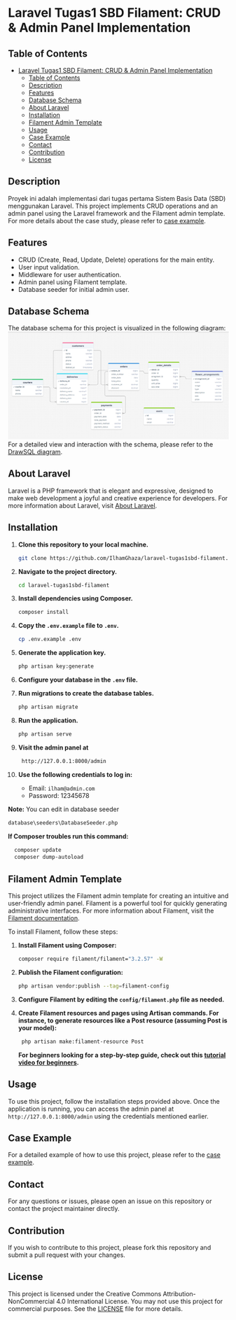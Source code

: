 # Laravel Tugas1 SBD Filament: CRUD & Admin Panel Implementation

## Table of Contents

- [Laravel Tugas1 SBD Filament: CRUD \& Admin Panel Implementation](#laravel-tugas1-sbd-filament-crud--admin-panel-implementation)
  - [Table of Contents](#table-of-contents)
  - [Description](#description)
  - [Features](#features)
  - [Database Schema](#database-schema)
  - [About Laravel](#about-laravel)
  - [Installation](#installation)
  - [Filament Admin Template](#filament-admin-template)
  - [Usage](#usage)
  - [Case Example](#case-example)
  - [Contact](#contact)
  - [Contribution](#contribution)
  - [License](#license)
  
## Description

Proyek ini adalah implementasi dari tugas pertama Sistem Basis Data (SBD) menggunakan Laravel. This project implements CRUD operations and an admin panel using the Laravel framework and the Filament admin template. For more details about the case study, please refer to [case example](contohkasus.md).

## Features

- CRUD (Create, Read, Update, Delete) operations for the main entity.
- User input validation.
- Middleware for user authentication.
- Admin panel using Filament template.
- Database seeder for initial admin user.

## Database Schema

The database schema for this project is visualized in the following diagram:
![Database Schema](public/image.png)
For a detailed view and interaction with the schema, please refer to the [DrawSQL diagram](https://drawsql.app/teams/dreamer-3/diagrams/tugas-sbd2).

## About Laravel

Laravel is a PHP framework that is elegant and expressive, designed to make web development a joyful and creative experience for developers. For more information about Laravel, visit [About Laravel](laravel.md).

## Installation

1. **Clone this repository to your local machine.**

    ```bash
    git clone https://github.com/IlhamGhaza/laravel-tugas1sbd-filament.git
    ```

2. **Navigate to the project directory.**

    ```bash
    cd laravel-tugas1sbd-filament
    ```

3. **Install dependencies using Composer.**

    ```bash
    composer install
    ```

4. **Copy the `.env.example` file to `.env`.**

    ```bash
    cp .env.example .env
    ```

5. **Generate the application key.**

    ```bash
    php artisan key:generate
    ```

6. **Configure your database in the `.env` file.**

7. **Run migrations to create the database tables.**

    ```bash
    php artisan migrate
    ```

8. **Run the application.**

    ```bash
    php artisan serve
    ```

9. **Visit the admin panel at**

   ```bash
    http://127.0.0.1:8000/admin
    ```

10. **Use the following credentials to log in:**
    - Email: `ilham@admin.com`
    - Password: 12345678

**Note:** You can edit in database seeder

  ```bash
  database\seeders\DatabaseSeeder.php
  ```

  **If Composer troubles run this command:**
  
  ```bash
    composer update
    composer dump-autoload
   ```

## Filament Admin Template

This project utilizes the Filament admin template for creating an intuitive and user-friendly admin panel. Filament is a powerful tool for quickly generating administrative interfaces. For more information about Filament, visit the [Filament documentation](https://filamentphp.com/docs).

To install Filament, follow these steps:

1. **Install Filament using Composer:**

    ```bash
    composer require filament/filament="3.2.57" -W
    ```

2. **Publish the Filament configuration:**

    ```bash
    php artisan vendor:publish --tag=filament-config
    ```

3. **Configure Filament by editing the `config/filament.php` file as needed.**

4. **Create Filament resources and pages using Artisan commands. For instance, to generate resources like a Post resource (assuming Post is your model):**

    ```bash
     php artisan make:filament-resource Post
    ```

   **For beginners looking for a step-by-step guide, check out this [tutorial video for beginners](https://youtube.com/playlist?list=PLqDySLfPKRn6fgrrdg4_SmsSxWzVlUQJo&si=GhXQaFVjgIB1pSbu).**

## Usage

To use this project, follow the installation steps provided above. Once the application is running, you can access the admin panel at `http://127.0.0.1:8000/admin` using the credentials mentioned earlier.

## Case Example

For a detailed example of how to use this project, please refer to the [case example](contohkasus.md).

## Contact

For any questions or issues, please open an issue on this repository or contact the project maintainer directly.

## Contribution

If you wish to contribute to this project, please fork this repository and submit a pull request with your changes.

## License

This project is licensed under the Creative Commons Attribution-NonCommercial 4.0 International License. You may not use this project for commercial purposes. See the [LICENSE](LICENSE) file for more details.
